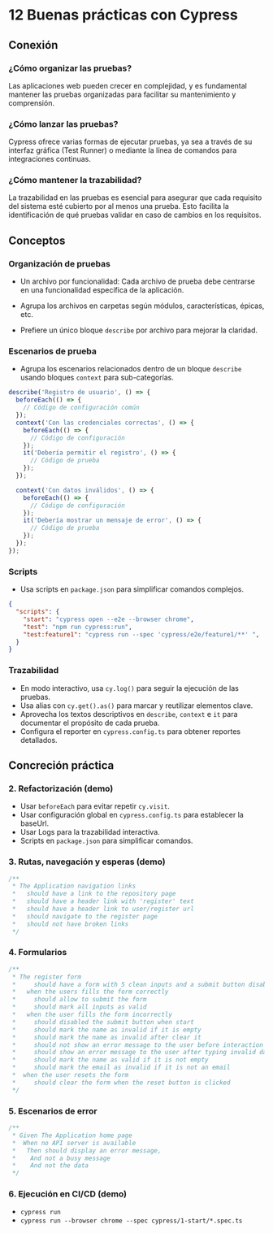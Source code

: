 # 12 Buenas prácticas con Cypress

## Conexión

### ¿Cómo organizar las pruebas?

Las aplicaciones web pueden crecer en complejidad, y es fundamental mantener las pruebas organizadas para facilitar su mantenimiento y comprensión. 

### ¿Cómo lanzar las pruebas?

Cypress ofrece varias formas de ejecutar pruebas, ya sea a través de su interfaz gráfica (Test Runner) o mediante la línea de comandos para integraciones continuas.

### ¿Cómo mantener la trazabilidad?

La trazabilidad en las pruebas es esencial para asegurar que cada requisito del sistema esté cubierto por al menos una prueba. Esto facilita la identificación de qué pruebas validar en caso de cambios en los requisitos.

## Conceptos

### Organización de pruebas

- Un archivo por funcionalidad: Cada archivo de prueba debe centrarse en una funcionalidad específica de la aplicación.

- Agrupa los archivos en carpetas según módulos, características, épicas, etc.

- Prefiere un único bloque `describe` por archivo para mejorar la claridad.

### Escenarios de prueba

- Agrupa los escenarios relacionados dentro de un bloque `describe` usando bloques `context` para sub-categorías.

```ts
describe('Registro de usuario', () => {
  beforeEach(() => {
    // Código de configuración común
  });
  context('Con las credenciales correctas', () => {
    beforeEach(() => {
      // Código de configuración
    });
    it('Debería permitir el registro', () => {
      // Código de prueba
    });
  });

  context('Con datos inválidos', () => {
    beforeEach(() => {
      // Código de configuración
    });
    it('Debería mostrar un mensaje de error', () => {
      // Código de prueba
    });
  });
});
```

### Scripts

- Usa scripts en `package.json` para simplificar comandos complejos.

```json
{
  "scripts": {
    "start": "cypress open --e2e --browser chrome",
    "test": "npm run cypress:run",
    "test:feature1": "cypress run --spec 'cypress/e2e/feature1/**' ",
  }
}
```

### Trazabilidad

- En modo interactivo, usa `cy.log()` para seguir la ejecución de las pruebas.
- Usa alias con `cy.get().as()` para marcar y reutilizar elementos clave.
- Aprovecha los textos descriptivos en `describe`, `context` e `it` para documentar el propósito de cada prueba.
- Configura el reporter en `cypress.config.ts` para obtener reportes detallados.

## Concreción práctica

### 2. Refactorización (demo)

- Usar `beforeEach` para evitar repetir `cy.visit`.
- Usar configuración global en `cypress.config.ts` para establecer la baseUrl.
- Usar Logs para la trazabilidad interactiva.
- Scripts en `package.json` para simplificar comandos.

### 3. Rutas, navegación y esperas (demo)

```ts
/**
 * The Application navigation links
 *   should have a link to the repository page
 *   should have a header link with 'register' text
 *   should have a header link to user/register url
 *   should navigate to the register page
 *   should not have broken links
 */
```

### 4. Formularios

```ts
/**
 * The register form
 *     should have a form with 5 clean inputs and a submit button disabled
 *   when the users fills the form correctly
 *     should allow to submit the form
 *     should mark all inputs as valid
 *   when the user fills the form incorrectly
 *     should disabled the submit button when start
 *     should mark the name as invalid if it is empty
 *     should mark the name as invalid after clear it
 *     should not show an error message to the user before interaction
 *     should show an error message to the user after typing invalid data
 *     should mark the name as valid if it is not empty
 *     should mark the email as invalid if it is not an email
 *  when the user resets the form
 *     should clear the form when the reset button is clicked
 */
```

### 5. Escenarios de error

```ts
/**
 * Given The Application home page
 *  When no API server is available
 *   Then should display an error message,
 *    And not a busy message
 *    And not the data
 */
```

### 6. Ejecución en CI/CD (demo)

- `cypress run`
- `cypress run --browser chrome --spec cypress/1-start/*.spec.ts`